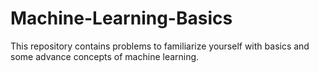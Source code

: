 # Machine-Learning-Basics
This repository contains problems to familiarize yourself with basics and some advance concepts of machine learning.
